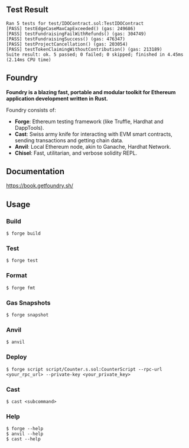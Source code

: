 ## Test Result
```
Ran 5 tests for test/IDOContract.sol:TestIDOContract
[PASS] testEdgeCaseMaxCapExceeded() (gas: 249686)
[PASS] testFundraisingFailWithRefunds() (gas: 304749)
[PASS] testFundraisingSuccess() (gas: 476347)
[PASS] testProjectCancellation() (gas: 203054)
[PASS] testTokenClaimingWithoutContribution() (gas: 213189)
Suite result: ok. 5 passed; 0 failed; 0 skipped; finished in 4.45ms (2.14ms CPU time)
```

## Foundry

**Foundry is a blazing fast, portable and modular toolkit for Ethereum application development written in Rust.**

Foundry consists of:

-   **Forge**: Ethereum testing framework (like Truffle, Hardhat and DappTools).
-   **Cast**: Swiss army knife for interacting with EVM smart contracts, sending transactions and getting chain data.
-   **Anvil**: Local Ethereum node, akin to Ganache, Hardhat Network.
-   **Chisel**: Fast, utilitarian, and verbose solidity REPL.

## Documentation

https://book.getfoundry.sh/

## Usage

### Build

```shell
$ forge build
```

### Test

```shell
$ forge test
```

### Format

```shell
$ forge fmt
```

### Gas Snapshots

```shell
$ forge snapshot
```

### Anvil

```shell
$ anvil
```

### Deploy

```shell
$ forge script script/Counter.s.sol:CounterScript --rpc-url <your_rpc_url> --private-key <your_private_key>
```

### Cast

```shell
$ cast <subcommand>
```

### Help

```shell
$ forge --help
$ anvil --help
$ cast --help
```
